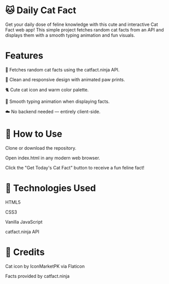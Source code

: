 # 🐱 Daily Cat Fact
Get your daily dose of feline knowledge with this cute and interactive Cat Fact web app! This simple project fetches random cat facts from an API and displays them with a smooth typing animation and fun visuals.
# Features
🐾 Fetches random cat facts using the catfact.ninja API.

🎨 Clean and responsive design with animated paw prints.

🐈 Cute cat icon and warm color palette.

💬 Smooth typing animation when displaying facts.

☁️ No backend needed — entirely client-side.
# 🚀 How to Use
Clone or download the repository.

Open index.html in any modern web browser.

Click the "Get Today's Cat Fact" button to receive a fun feline fact!

# 🔧 Technologies Used
HTML5

CSS3

Vanilla JavaScript

catfact.ninja API

# 📸 Credits
Cat icon by IconMarketPK via Flaticon

Facts provided by catfact.ninja

